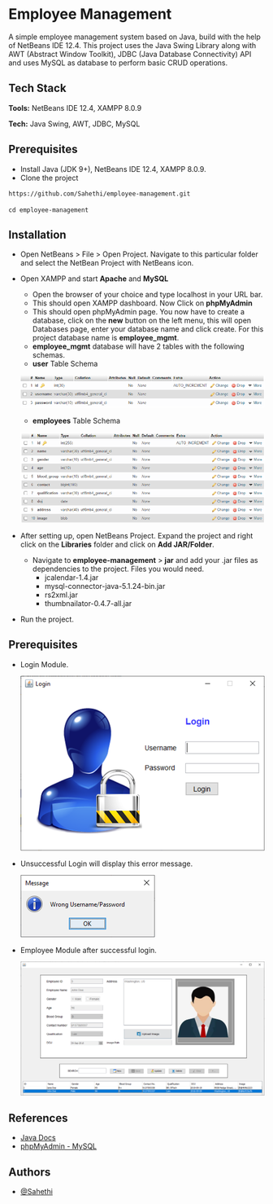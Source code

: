 
# Employee Management

A simple employee management system based on Java, build with the help of NetBeans IDE 12.4. This project uses the Java Swing Library along with AWT (Abstract Window Toolkit), JDBC (Java Database Connectivity) API and uses MySQL as database to perform basic CRUD operations.

## Tech Stack

**Tools:** NetBeans IDE 12.4, XAMPP 8.0.9

**Tech:** Java Swing, AWT, JDBC, MySQL



  
## Prerequisites

* Install Java (JDK 9+), NetBeans IDE 12.4, XAMPP 8.0.9.
* Clone the project
```
https://github.com/Sahethi/employee-management.git

cd employee-management
```

## Installation 

* Open NetBeans > File > Open Project. Navigate to this particular folder and select the NetBean Project with NetBeans icon.
* Open XAMPP and start **Apache** and **MySQL**
    * Open the browser of your choice and type localhost in your URL bar. 
    * This should open XAMPP dashboard. Now Click on **phpMyAdmin** 
    * This should open phpMyAdmin page. You now have to create a database, click on the **new** button on the left menu, this will open Databases page, enter your database name and click create. For this project database name is **employee_mgmt**.
    * **employee_mgmt** database will have 2 tables with the following schemas.
    * **user** Table Schema

    ![User Schema](assets/userschema.PNG)
    * **employees** Table Schema

    ![Employees Schema](assets/employeesschema.PNG)
* After setting up, open NetBeans Project. Expand the project and right click on the **Libraries** folder and click on **Add JAR/Folder**. 
    * Navigate to **employee-management** > **jar** and add your .jar files as dependencies to the project. Files you would need.
        * jcalendar-1.4.jar
        * mysql-connector-java-5.1.24-bin.jar
        * rs2xml.jar
        * thumbnailator-0.4.7-all.jar
* Run the project.

## Prerequisites

* Login Module.


    ![Login Module](assets/Login.PNG)
* Unsuccessful Login will display this error message.


    ![Unsuccessful Login Message](assets/unsuccessfulLogin.PNG)
* Employee Module after successful login.

    ![Employees Module](assets/EmployeeDetails.PNG)

## References

* [Java Docs](https://docs.oracle.com/javase/8/docs/technotes/guides/jdbc/)
* [phpMyAdmin - MySQL](https://www.youtube.com/watch?v=IV6vGuHcQy8) 


## Authors

- [@Sahethi](https://www.github.com/Sahethi)